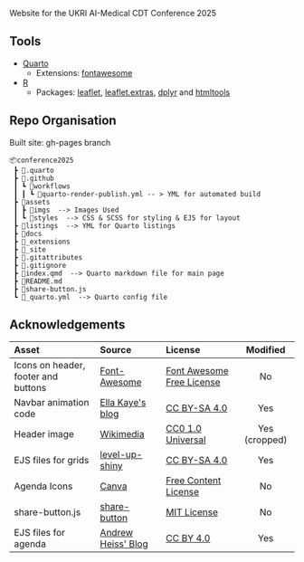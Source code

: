 Website for the UKRI AI-Medical CDT Conference 2025

## Tools

- [Quarto](https://quarto.org/)
    - Extensions: [fontawesome](https://github.com/quarto-ext/fontawesome)
- [R](https://www.r-project.org/)
    - Packages: [leaflet](https://cran.r-project.org/web/packages/leaflet/index.html), [leaflet.extras](https://cran.r-project.org/web/packages/leaflet.extras/index.html), [dplyr](https://cran.r-project.org/web/packages/dplyr/index.html) and [htmltools](https://cran.r-project.org/web/packages/htmltools/index.html)

## Repo Organisation

Built site: gh-pages branch

```
📦conference2025
 ┣ 📂.quarto
 ┣ 📂.github
 ┃ ┗ 📂workflows
 ┃ ┃ ┗ 📜quarto-render-publish.yml -- > YML for automated build
 ┣ 📂assets
 ┃ ┣ 📂imgs  --> Images Used
 ┃ ┗ 📂styles  --> CSS & SCSS for styling & EJS for layout
 ┣ 📂listings  --> YML for Quarto listings
 ┣ 📂docs
 ┣ 📂_extensions
 ┣ 📂_site
 ┣ 📜.gitattributes
 ┣ 📜.gitignore
 ┣ 📜index.qmd  --> Quarto markdown file for main page
 ┣ 📜README.md
 ┣ 📜share-button.js
 ┗ 📜_quarto.yml  --> Quarto config file
```

## Acknowledgements

| Asset  | Source  | License  | Modified  |
|:-|:-|:-|:-:|
| Icons on header, footer and buttons  |  [Font-Awesome](https://github.com/FortAwesome/Font-Awesome) | [Font Awesome Free License](https://fontawesome.com/license/free)  | No  |
| Navbar animation code  | [Ella Kaye's blog](https://github.com/EllaKaye/ellakaye.co.uk)  | [CC BY-SA 4.0](https://creativecommons.org/licenses/by-sa/4.0/)  | Yes  |
| Header image  | [Wikimedia](https://commons.m.wikimedia.org/wiki/File:Histopathology_of_ulcer_in_acute_cholecystitis.jpg)  | [CC0 1.0 Universal](https://creativecommons.org/publicdomain/zero/1.0/deed.en)  | Yes (cropped)  |
| EJS files for grids  | [level-up-shiny](https://github.com/posit-conf-2024/level-up-shiny)  | [CC BY-SA 4.0](https://creativecommons.org/licenses/by-sa/4.0/)  | Yes  |
| Agenda Icons  | [Canva](https://www.canva.com/)  | [Free Content License](https://www.canva.com/policies/content-license-agreement/)  | No  |
| share-button.js  |  [share-button](https://github.com/daviddarnes/share-button) | [MIT License](https://github.com/daviddarnes/share-button?tab=MIT-1-ov-file#readme)  | No  |
| EJS files for agenda  |  [Andrew Heiss' Blog](https://github.com/andrewheiss/ath-quarto) | [CC BY 4.0](https://creativecommons.org/licenses/by/4.0/)  | Yes  |